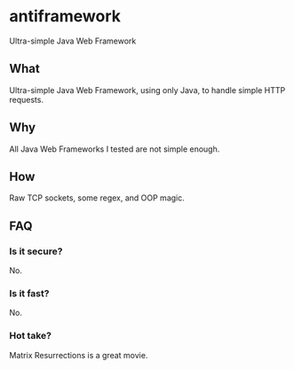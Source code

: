 # antiframework
Ultra-simple Java Web Framework

## What
Ultra-simple Java Web Framework, using only Java, to handle simple HTTP requests.

## Why
All Java Web Frameworks I tested are not simple enough.

## How
Raw TCP sockets, some regex, and OOP magic.

## FAQ
### Is it secure?
No.

### Is it fast?
No.

### Hot take?
Matrix Resurrections is a great movie.